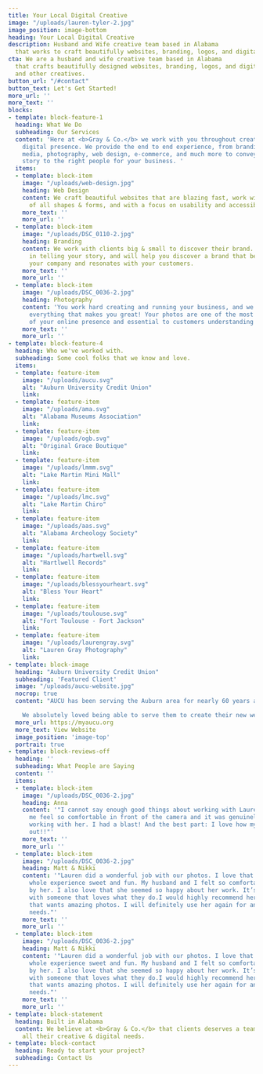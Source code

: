 ```yaml
---
title: Your Local Digital Creative
image: "/uploads/lauren-tyler-2.jpg"
image_position: image-bottom
heading: Your Local Digital Creative
description: Husband and Wife creative team based in Alabama
  that works to craft beautifully websites, branding, logos, and digital solutions.
cta: We are a husband and wife creative team based in Alabama
  that crafts beautifully designed websites, branding, logos, and digital solutions for businesses, organizations,
  and other creatives.
button_url: "/#contact"
button_text: Let's Get Started!
more_url: ''
more_text: ''
blocks:
- template: block-feature-1
  heading: What We Do
  subheading: Our Services
  content: 'Here at <b>Gray & Co.</b> we work with you throughout creating your entire
    digital presence. We provide the end to end experience, from branding, logo, social
    media, photography, web design, e-commerce, and much more to convey the right
    story to the right people for your business. '
  items:
  - template: block-item
    image: "/uploads/web-design.jpg"
    heading: Web Design
    content: We craft beautiful websites that are blazing fast, work with devices
      of all shapes & forms, and with a focus on usability and accessibility.
    more_text: ''
    more_url: ''
  - template: block-item
    image: "/uploads/DSC_0110-2.jpg"
    heading: Branding
    content: We work with clients big & small to discover their brand. We believe
      in telling your story, and will help you discover a brand that best reflects
      your company and resonates with your customers.
    more_text: ''
    more_url: ''
  - template: block-item
    image: "/uploads/DSC_0036-2.jpg"
    heading: Photography
    content: 'You work hard creating and running your business, and we want to showcase
      everything that makes you great! Your photos are one of the most important aspects
      of your online presence and essential to customers understanding who you are. '
    more_text: ''
    more_url: ''
- template: block-feature-4
  heading: Who we've worked with.
  subheading: Some cool folks that we know and love.
  items:
  - template: feature-item
    image: "/uploads/aucu.svg"
    alt: "Auburn University Credit Union"
    link:
  - template: feature-item
    image: "/uploads/ama.svg"
    alt: "Alabama Museums Association"
    link:
  - template: feature-item
    image: "/uploads/ogb.svg"
    alt: "Original Grace Boutique"
    link:
  - template: feature-item
    image: "/uploads/lmmm.svg"
    alt: "Lake Martin Mini Mall"
    link:
  - template: feature-item
    image: "/uploads/lmc.svg"
    alt: "Lake Martin Chiro"
    link:
  - template: feature-item
    image: "/uploads/aas.svg"
    alt: "Alabama Archeology Society"
    link:
  - template: feature-item
    image: "/uploads/hartwell.svg"
    alt: "Hartlwell Records"
    link:
  - template: feature-item
    image: "/uploads/blessyourheart.svg"
    alt: "Bless Your Heart"
    link:
  - template: feature-item
    image: "/uploads/toulouse.svg"
    alt: "Fort Toulouse - Fort Jackson"
    link:
  - template: feature-item
    image: "/uploads/laurengray.svg"
    alt: "Lauren Gray Photography"
    link:
- template: block-image
  heading: "Auburn University Credit Union"
  subheading: 'Featured Client'
  image: "/uploads/aucu-website.jpg"
  nocrop: true
  content: "AUCU has been serving the Auburn area for nearly 60 years and just opened a branch in Montgomery as well! They are hometown credit union with a heart for local community and centered around excellent customer service. \n\n

    We absolutely loved being able to serve them to create their new website and refresh their branding! AUCU wanted a website that was responsive, fast, easy to navigate and accessible for all of their members. We were so happy to be able serve them to help them better serve you."
  more_url: https://myaucu.org
  more_text: View Website
  image_position: 'image-top'
  portrait: true
- template: block-reviews-off
  heading: ''
  subheading: What People are Saying
  content: ''
  items:
  - template: block-item
    image: "/uploads/DSC_0036-2.jpg"
    heading: Anna
    content: '"I cannot say enough good things about working with Lauren! She made
      me feel so comfortable in front of the camera and it was genuinely a FUN experience
      working with her. I had a blast! And the best part: I love how my photos turned
      out!!"'
    more_text: ''
    more_url: ''
  - template: block-item
    image: "/uploads/DSC_0036-2.jpg"
    heading: Matt & Nikki
    content: '"Lauren did a wonderful job with our photos. I love that she made the
      whole experience sweet and fun. My husband and I felt so comfortable being photographed
      by her. I also love that she seemed so happy about her work. It’s great to work
      with someone that loves what they do.I would highly recommend her to anyone
      that wants amazing photos. I will definitely use her again for any future photo
      needs."'
    more_text: ''
    more_url: ''
  - template: block-item
    image: "/uploads/DSC_0036-2.jpg"
    heading: Matt & Nikki
    content: '"Lauren did a wonderful job with our photos. I love that she made the
      whole experience sweet and fun. My husband and I felt so comfortable being photographed
      by her. I also love that she seemed so happy about her work. It’s great to work
      with someone that loves what they do.I would highly recommend her to anyone
      that wants amazing photos. I will definitely use her again for any future photo
      needs."'
    more_text: ''
    more_url: ''
- template: block-statement
  heading: Built in Alabama
  content: We believe at <b>Gray & Co.</b> that clients deserves a team that can meet
    all their creative & digital needs.
- template: block-contact
  heading: Ready to start your project?
  subheading: Contact Us
---
```

